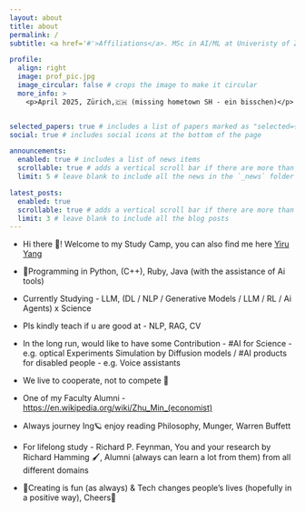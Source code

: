```yaml
---
layout: about
title: about
permalink: /
subtitle: <a href='#'>Affiliations</a>. MSc in AI/ML at Univeristy of Zürich, 🇨🇭

profile:
  align: right
  image: prof_pic.jpg
  image_circular: false # crops the image to make it circular
  more_info: >
    <p>April 2025, Zürich,🇨🇭 (missing hometown SH - ein bisschen)</p>


selected_papers: true # includes a list of papers marked as "selected={true}"
social: true # includes social icons at the bottom of the page

announcements:
  enabled: true # includes a list of news items
  scrollable: true # adds a vertical scroll bar if there are more than 3 news items
  limit: 5 # leave blank to include all the news in the `_news` folder

latest_posts:
  enabled: true
  scrollable: true # adds a vertical scroll bar if there are more than 3 new posts items
  limit: 3 # leave blank to include all the blog posts
---
```


- Hi there 👋! Welcome to my Study Camp, you can also find me here [Yiru Yang](https://www.linkedin.com/in/yiru-yang-420ab1198/)

- 📍Programming in Python, (C++), Ruby, Java (with the assistance of Ai tools)
- Currently Studying - LLM, (DL / NLP / Generative Models / LLM / RL / Ai Agents) x Science

- Pls kindly teach if u are good at - NLP, RAG, CV

- In the long run, would like to have some Contribution - #AI for Science - e.g. optical Experiments Simulation by Diffusion models / #AI products for disabled people - e.g. Voice assistants 

- We live to cooperate, not to compete 🔭
- One of my Faculty Alumni - https://en.wikipedia.org/wiki/Zhu_Min_(economist)
- Always journey Ing🪐 enjoy reading Philosophy, Munger, Warren Buffett

- For lifelong study - Richard P. Feynman, You and your research by Richard Hamming 🖌️, Alumni (always can learn a lot from them) from all different domains

- 📍Creating is fun (as always) & Tech changes people’s lives (hopefully in a positive way), Cheers🥂


